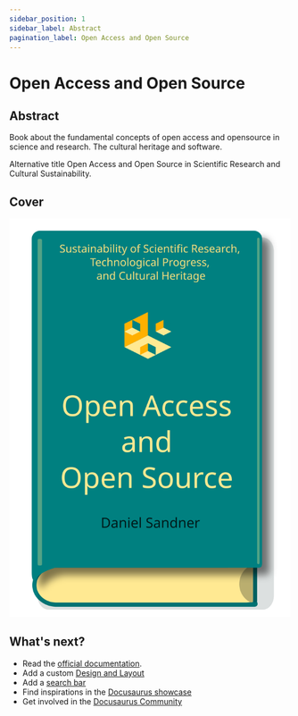 ```yaml
---
sidebar_position: 1
sidebar_label: Abstract
pagination_label: Open Access and Open Source
---
```


# Open Access and Open Source

## Abstract

Book about the fundamental concepts of open access and opensource in science and research. The cultural heritage and software.

Alternative title Open Access and Open Source in Scientific Research and Cultural Sustainability.

## Cover
![image](./images/book-cover-open-3.svg)
## What's next?

- Read the [official documentation](https://docusaurus.io/).
- Add a custom [Design and Layout](https://docusaurus.io/docs/styling-layout)
- Add a [search bar](https://docusaurus.io/docs/search)
- Find inspirations in the [Docusaurus showcase](https://docusaurus.io/showcase)
- Get involved in the [Docusaurus Community](https://docusaurus.io/community/support)
